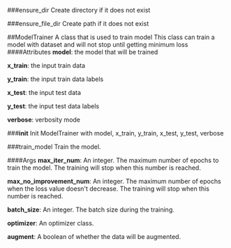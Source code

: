 ###ensure_dir
Create directory if it does not exist

###ensure_file_dir
Create path if it does not exist

##ModelTrainer
A class that is used to train model
This class can train a model with dataset and will not stop until getting minimum loss
####Attributes
**model**: the model that will be trained

**x_train**: the input train data

**y_train**: the input train data labels

**x_test**: the input test data

**y_test**: the input test data labels

**verbose**: verbosity mode

###__init__
Init ModelTrainer with model, x_train, y_train, x_test, y_test, verbose

###train_model
Train the model.

####Args
**max_iter_num**: An integer. The maximum number of epochs to train the model.
    The training will stop when this number is reached.

**max_no_improvement_num**: An integer. The maximum number of epochs when the loss value doesn't decrease.
    The training will stop when this number is reached.

**batch_size**: An integer. The batch size during the training.

**optimizer**: An optimizer class.

**augment**: A boolean of whether the data will be augmented.

